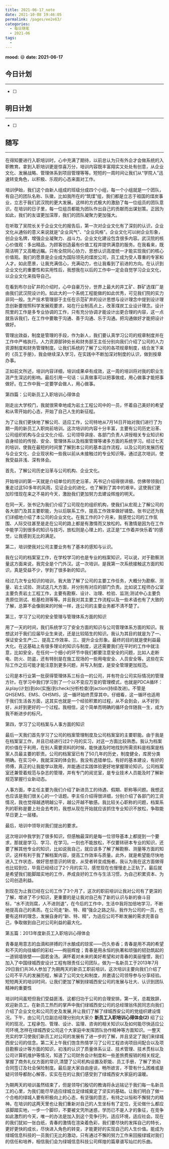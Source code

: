 ```yaml
---
title: 2021-06-17_note
date: 2021-10-08 19:46:05
permalink: /pages/ee2e63/
categories:
  - 每日随笔
  - 2021-06
tags:
  - 
---
```

**mood:** :smile:  																		**date: 2021-06-17**  
## 今日计划  
------
- [ ]  
## 明日计划  
------
- [ ]  
## 随写 
------

在得知要进行入职培训时，心中充满了期待，以前总认为只有外企才会做系统的入职教育。拿到入职培训更是惊喜万分，培训内容既丰富翔实又处处有创意，从企业文化、发展战略、管理体系到项目管理等等。短短的一周时间让我们从“学院人”迅速转变角色，以积极、乐观的心态来面对工作。

培训伊始，我们这个由新人组成的班级分成四个小组，每一个小组就是一个团队，有自己的团队名称、队徽，比如我所在的“筑煤”组，我们都是立志于祖国的煤炭事业，立志于我们武汉院的更大发展。这样的方式极大的激励了每一位组员的团队意识，在培训的日子里，每一位组员都能为团队作出自己的贡献而出谋划策。正因为如此，我们的友谊更加深厚，我们的团队凝聚力更加强大。

在听取了吴院长关于企业文化的报告后，第一次对企业文化有了深刻的认识，企业文化从通俗的意义来说就是“企业风气”、“企业风格”。企业文化可以树企业形象，创企业名牌，增强企业凝聚力、战斗力。企业文化建设包含很多内容。武汉院的核心价值观：多出精品，为顾客创造最有价值工程并提供满意的服务。在我看来，既简洁明了又高瞻远瞩。只有全院同心协力，思想认识高度统一才能实现我们的核心价值观。我们的愿景是企业成为国际领先的煤炭公司，员工成为受人尊重的专家和人才。如此愿景，让我充满信心，充满动力，也让我看到了前进的方向。在认识到企业文化的重要性和实用性后，我想我在以后的工作中一定会自觉学习企业文化，以企业文化来指导自己。

在看到布尔台矿井的介绍时，心中自豪万分，世界上最大的井工矿、群矿选煤厂是由我们武汉院设计的。如此大的一个系统工程能做的如此优秀，可见我们院的实力非同一般。生产技术管理部于主任在示范矿井的设计思想与设计理念中提到设计理念创新要按照科学发展观要求，站在行业制高点上，改革煤炭工业设计理念。设计院里的工作是多专业协调的工作，只有充分协调才能设计出更合理的内容，这一点就告诉我们，在工作中要敢于沟通、善于沟通、乐于沟通。把沟通做好才能把设计做好。

管理出效益，制度是管理的手段，作为新人，我们要认真学习公司的规章制度并在工作中严格执行。人力资源部钟处长和财务部王主任分别向我们介绍了公司的人力资源制度和财务管理制度。让我们系统的了解了公司的各项规章制度，结合发下来的《员工手册》，我会继续深入学习，在实践中不断加深对制度的认识，做到按章办事。

正如前文所述，培训内容详细，培训成果卓有成效，这一周的培训将对我的职业生涯产生深远的影响。最后引用一句话：认真做事可以把事做成，用心做事才能把事做好。在工作中我一定要学会做人，用心做事。



第四篇：公司新员工入职培训心得体会

刚走出大学校门，我就很荣幸地成为岩土工程公司中的一员，怀着自己美好的希望和从零开始的心态，开始了自己人生的新征程。

为了让我们更快地了解公司、适应工作，公司特地从7月14日开始对我们进行了为期一周的新员工入职岗前培训。这次培训的内容十分丰富，主要有公司历史沿革、公司组织机构与企业文化介绍、公司领导讲座、各部门负责人讲授相关专业知识和自身经验的传授、安全、管理体系以及档案管理等诸多方面的系统学习。经过七天的培训，使我在最短的时间里了解到本公司的基本运作流程，以及公司的发展历程与企业文化、企业现状和一些我以前从未接触过的专业知识等。通过这次培训，使我受益非浅、深有体会。

首先，了解公司历史沿革与公司机构、企业文化。

开始培训的第一天就是介绍单位的历史沿革，芮书记介绍得很详细，仿佛带领我们重走过这50多年的风雨，见证企业的进化，也了解到了其中的艰辛。这使我们更加珍惜现在来之不易的今天，激励我们更加努力去建设辉煌的明天。

在同一天，张书记为我们介绍了公司现在的组织机构，使我们从宏观上了解公司的各大部门及其主要职能，为以后联系工作，提高工作效率做好铺垫。张书记还为我们详细地介绍了本公司的企业文化。在我工作的3个月来，我感觉公司的工作氛围、人际交往甚至是走在公司的路上都是有激情而又放松的。有激情是因为在工作中能学习到很多的知识与技巧，放松则是心理上的，这正是“工作着并快乐着”的感觉，让我感到无比的满足。

第二，培训使我对公司主要业务有了基本的感知与认识。

我在公司的档案室工作，在学校学习的也是专业的档案知识，可以说，对于勘察测量这方面来说，我完全是个门外汉。这一次培训，是我第一次系统接触这方面的知识，真是受益不少，学到了很多新的知识。

经过几次专业知识的培训，我大致了解了公司的主要工作任务，大概分为勘察、测量、岩土试验、测试这几大方面，并分别有对应的部门负责。比如说工程师办公室主要负责岩土工程工作，主要有勘察、设计、治理、检验、监测;测试中心主要负责原位测试、桩基检测等等。并且我对其主要工作流程以及一些术语也有了大致的了解，总算不会像刚来的时候一样，连公司的主要业务都不清不楚了。

第三，学习了公司的安全管理与管理体系方面的知识

用了一天的时间，我们系统学习了安全方面的知识与公司管理体系方面的知识。我想这对于我们应届毕业生来说，还是比较陌生的知识。我认为其目的就是为了一、保证安全生产;二、提高工作效率、三、提升企业形象。最终的目的就是使利益最大化。在这基础上有很多理论的知识与制度，这还需要我们在平时的工作中就注意，比如安全，在任何一个细小的环节中我们都要注意安全的问题，比如人走断电、防火、防盗，还有特别是在施工现场的一些用电安全、人员安全等。这些在实际工作之后可能才能注意到更多问题，并写入制度，是安全管理更加规范。

公司是本行业第一批获得管理体系三标合一的公司，并有符合公司实际情况的管理方针。在学习中我们学习到了一个以不变应万变的管理模式，也就是PDCA循环：从play(计划)到do(实施)到check(分析检查)到action(持续改进)。不管是QHSEMS、EMS、OHSMS，这一循环始终贯穿其中。仔细看，这一循环也适用于我们生活各方面，这其实也就是一个经验积累的过程，从不会到会，从不好到好，从好到更好的一个过程。我相信，这个简单而明确的循环会伴随我一生，成为我不断进步的标尺。

第四，学习了公司档案与人事方面的知识

最后一天我们首先学习了公司的档案管理制度及公司档案室的主要职能。由于我是在档案室工作，并且已经进行过2个月的实习，对这一方面比较熟悉。我认为档案的价值在于利用，在别人需要资料的时候，能快速及时地找到所需资料是档案是档案人员最主要的职责。公司的档案室已有了50几年的历史，制度健全，库房分类明确。在实习中，我就深深的体会到，我没有选错单位。有好的基本建设，有好的师傅，真正的让我能学以致用，并能通过实践体验更好地掌握理论知识。公司档案室还兼管着规范与杂志的管理，并有专门的阅览室，是专业技术人员能及时了解新规范掌握行业新动态。

人事方面，李主任主要为我们介绍了新进员工的待遇、假期、职称等问题。我想这也应该是我们很关心的一个话题。李主任介绍得很详细，分别介绍了各部门的工资情况，我也觉得越透明越公平，越公开越不敏感。我比较关心职称的问题，档案系列的职称是要上社会去考的，我想从现在开始就应该抓住专业知识不放松，争取能早日更上一层楼。

最后，培训中领导对我们提出的要求。

这次培训中我学到了很多知识，但感触最深的是每一位领导基本上都提到一个要求，那就是学习、学习、在学习。一刻也不能放松，不仅要转研本专业的知识，还要了解其他专业的知识，比如说我自己，就应该多了解了解勘察、测量等方面的知识，这样有利于我了解档案内容，提高工作效率与质量。此外，就是希望能尽快地进入工作状态，做好思想意识的转变，从受者转变成施者。我认为我在这方面做得也比较到位，毕竟已经经过了2个月的实习，感觉现在也慢慢走上正轨了。最后就是希望我们能脚踏实地的工作，养成良好的工作与生活习惯，为自己积累资本、为公司创造利益。

到现在为止我已经在公司工作了3个月了，这次的职前培训让我对公司有了更深的了解，增进了不少知识，更重要的是让我对自己有了新的认识与新的奋斗目标，“水不流则腐，人不进则退”，在今后的工作中，生活中我将加倍地学习，不断地提高自己的素质。在公司走“新、特、精”强企之路之际，我作为公司的一员，也要有这样的理念，发展自身的“新、特、精”，为适应公司不断发展的需求完善自己，争取做到自己对公司利益的最大化。


第五篇：2013年度新员工入职培训心得体会

青春是用意志的血滴和拼搏的汗水酿成的琼浆——历久弥香；青春是用不凋的希望和不灭的向往编织的彩虹——绚丽辉煌；青春是用永恒的执著和顽强的韧劲筑起的一道铜墙铁壁——固若金汤。满怀着对未来的美好希望和对青春的美丽憧憬，我们加入了中国绿城西安设计工程有限责任公司团队，做为一名新员工于2013年7月29日我们共36人参加了为期两天的新员工职前培训，这次培训主要向我们介绍了公司不平凡的发展历程，解读了公司文化和制度，并邀请公司领导参与分享经验。短短两天的培训时间，让我们更加了解到绿城西安公司的发展与壮大、认识到团队精神的重要性

培训时间虽短但我们受益匪浅、这都归功于公司的合理安排。第一天，总裁致辞，欢迎新员工。在新员工热烈的掌声中我们绿城西安公司的总经理翁伟民同志向我们介绍了企业文化和公司历史及发展,并让我们了解了绿城西安公司的党组织建设情况。下午，由公司几位副总经理分别向大家介
**新员工入职培训心得体会(2)** 绍了公司的现况，工程承包、管理、设计、监理、咨询的相关知识以及如何能尽快适应公司环境,怎样在绿城西安公司这个大家庭中发挥团队协作精神等方面知识。一整天充实的学习使我们新员工对公司的发展有了进一步的了解，并且坚定了我们来绿城西安公司的信念。第二天上午我们饱含热情学习了公司工程咨询项目间配合以及项目勘察设计等方面的知识，初浅的认识了质量体系认证、技术管理、技术贯标以及公司计算机维护等情况，知道了公司财务会计制度和一些差旅费报销的相关规定,掌握了商务礼仪方面的常识,清楚了公司机构设置及职能、员工手册，了解了劳动合同签订及社会保险制度。最后是大家自由座谈，畅所欲言，不管有什么困难或是疑问领导都耐心解答，实实在在的让我们感受到了绿城西安大家庭的温暖。

为期两天的培训虽然结束了，但是领导们殷切的教诲将永远铭记于我们每一名新员工的心里，为我们能尽早适应绿城立足绿城奠定了坚实的基础。让我们明白了做一个合格的绿城人要有积极向上的心态，有坚强的意志，有持之以恒和不懈努力的精神。在培训的这两天里也让我们重新对自己的人生坐标有了定位，无论做什么都应该脚踏实地，一步一个脚印，不要被文凭所迷惑，学历已不是人才的象征，在竞争如此激烈的今天，唯一的办法是加入到这个竞争行列，适应环境，适应社会。现在的我们犹如一张白纸，青春的激情在渲染着色彩，我们要尽快的发挥自己的特长，更好更快的成长，尽快进入角色的转变，才能更好的实现自己的人生价值。能成为绿城信息科技的一员我们无比的激动，只有通过不懈的努力工作来回报绿城对我们的信任和培养，相信我们会为绿城信息科技公司辉煌的篇章谱写灿烂的乐曲。
